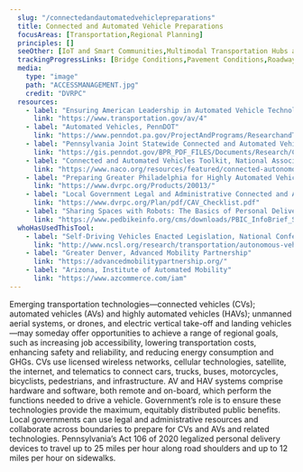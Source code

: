 ```yaml
---
  slug: "/connectedandautomatedvehiclepreparations"
  title: Connected and Automated Vehicle Preparations
  focusAreas: [Transportation,Regional Planning]
  principles: []
  seeOther: [IoT and Smart Communities,Multimodal Transportation Hubs and Connections,Shared Mobility Regulatory Framework,Curbside Management]
  trackingProgressLinks: [Bridge Conditions,Pavement Conditions,Roadway Safety]
  media: 
    type: "image"
    path: "ACCESSMANAGEMENT.jpg"
    credit: "DVRPC"
  resources: 
    - label: "Ensuring American Leadership in Automated Vehicle Technologies: Automated Vehicles 4.0"
      link: "https://www.transportation.gov/av/4"
    - label: "Automated Vehicles, PennDOT"
      link: "https://www.penndot.pa.gov/ProjectAndPrograms/ResearchandTesting/Autonomous%20_Vehicles/Pages/Automated%20Vehicle.aspx"
    - label: "Pennsylvania Joint Statewide Connected and Automated Vehicles Strategic Plan, PennDOT"
      link: "https://gis.penndot.gov/BPR_PDF_FILES/Documents/Research/Complete%20Projects/Operations/Pennsylvania_Automated_Vehicle_Strategic_Plan.pdf"
    - label: "Connected and Automated Vehicles Toolkit, National Association of Counties"
      link: "https://www.naco.org/resources/featured/connected-autonomous-vehicles-toolkit"
    - label: "Preparing Greater Philadelphia for Highly Automated Vehicles, DVRPC"
      link: "https://www.dvrpc.org/Products/20013/"
    - label: "Local Government Legal and Administrative Connected and Automated Vehicle (CAV) Checklist, DVRPC"
      link: "https://www.dvrpc.org/Plan/pdf/CAV_Checklist.pdf"
    - label: "Sharing Spaces with Robots: The Basics of Personal Delivery Devices, Pedestrian and Bicycle Information Center (2019)"
      link: "https://www.pedbikeinfo.org/cms/downloads/PBIC_InfoBrief_SharingSpaceswithRobots.pdf"
  whoHasUsedThisTool: 
    - label: "Self-Driving Vehicles Enacted Legislation, National Conference of State Legislatures (2018)"
      link: "http://www.ncsl.org/research/transportation/autonomous-vehicles-self-driving-vehicles-enacted-legislation.aspx"
    - label: "Greater Denver, Advanced Mobility Partnership"
      link: "https://advancedmobilitypartnership.org/"
    - label: "Arizona, Institute of Automated Mobility"
      link: "https://www.azcommerce.com/iam"
---
```


Emerging transportation technologies—connected vehicles (CVs); automated vehicles (AVs) and highly automated vehicles (HAVs); unmanned aerial systems, or drones, and electric vertical take-off and landing vehicles—may someday offer opportunities to achieve a range of regional goals, such as increasing job accessibility, lowering transportation costs, enhancing safety and reliability, and reducing energy consumption and GHGs. CVs use licensed wireless networks, cellular technologies, satellite, the internet, and telematics to connect cars, trucks, buses, motorcycles, bicyclists, pedestrians, and infrastructure. AV and HAV systems comprise hardware and software, both remote and on-board, which perform the functions needed to drive a vehicle. Government’s role is to ensure these technologies provide the maximum, equitably distributed public benefits. Local governments can use legal and administrative resources and collaborate across boundaries to prepare for CVs and AVs and related technologies. Pennsylvania’s Act 106 of 2020 legalized personal delivery devices to travel up to 25 miles per hour along road shoulders and up to 12 miles per hour on sidewalks.
